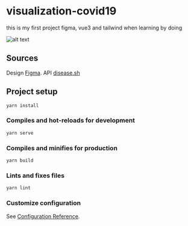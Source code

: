 # visualization-covid19
this is my first project figma, vue3 and tailwind when learning by doing



![alt text](https://github.com/rizkypujiraharja/vue-visualization-covid19/raw/master/preview.png "visualization-covid19")

## Sources
Design [Figma](https://www.figma.com/file/dUUDsUYhpKbJMX652mkWSB/Dashboar-Covid-19?node-id=0%3A1).
API [disease.sh](https://disease.sh/docs/)

## Project setup
```
yarn install
```

### Compiles and hot-reloads for development
```
yarn serve
```

### Compiles and minifies for production
```
yarn build
```

### Lints and fixes files
```
yarn lint
```

### Customize configuration
See [Configuration Reference](https://cli.vuejs.org/config/).
